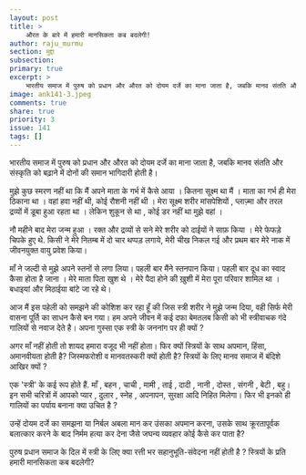 ```yaml
---
layout: post
title: >
    औरत के बारे में हमारी मानसिकता कब बदलेगी!
author: raju_murmu
section: मुद्दा
subsection:
primary: true
excerpt: >
    भारतीय समाज में पुरुष को प्रधान और औरत को दोयम दर्जे का माना जाता है, जबकि मानव संतति और संस्कृति को बढ़ाने में दोनों की समान भागिदारी होती है।
image: ank141-3.jpeg
comments: true
share: true
priority: 3
issue: 141
tags: []
---
```


भारतीय समाज में पुरुष को प्रधान और औरत को दोयम दर्जे का माना जाता है, जबकि मानव संतति और संस्कृति को बढ़ाने में दोनों की समान भागिदारी होती है। 

मुझे कुछ स्मरण नहीं था कि मैं अपने माता के गर्भ में कैसे आया । कितना सूक्ष्म था मैं । माता का गर्भ ही मेरा ठिकाना था । वहां हवा नहीं थी, कोई रौशनी नहीं थी । मेरा सूक्ष्म शरीर  मांसपेशियों , प्लाज़्मा और तरल द्रव्यों में डूबा हुआ रहता था ।   लेकिन शुकून से था , कोई डर नहीं था मुझे वहां । 

नौ महीने बाद मेरा जन्म हुआ । रक्त और द्रव्यों से सने मेरे शरीर को दाईयों ने साफ़ किया । मेरे फेफड़े चिपके हुए थे.  किसी ने मेरे नितम्ब में दो चार थप्पड़ लगाये, मेरी चीख निकल गई और प्रथम बार मेरे  नाक में जीवनयुक्त वायु  प्रवेश किया। 

माँ ने जल्दी से मुझे अपने स्तनों  से लगा लिया।  पहली बार मैंने स्तनपान किया। पहली बार  दूध का स्वाद कैसा होता है  जाना । मेरे माता पिता खुश थे । मेरे पैदा होने की ख़ुशी में मेरा पूरा परिवार शामिल था । बधाइयां और  मिठाईया बांटे जा रहे थे। 

आज मैं इस पहेली को समझने की कोशिश कर रहा  हूँ की  जिस स्त्री शरीर ने मुझे जन्म दिया, वही सिर्फ मेरी वासना पूर्ति का साधन कैसे बन गया। हम अपने जीवन में कई दफा बेमतलब किसी को भी  स्त्रीवाचक गंदे गालियों से नवाज देते है।  अपना गुस्सा एक स्त्री के जननांग  पर ही क्यों ? 

अगर माँ  नहीं होती तो शायद हमारा वजूद भी  नहीं होता। फिर क्यों स्त्रियों के साथ अपमान, हिंसा, अमानवीयता होती है? जिस्मफरोशी व मानवतस्करी क्यों होती है? स्त्रियों  के लिए मानव  समाज में बंदिशे आखिर क्यों ?

एक 'स्त्री' के कई रूप  होते हैं. माँ , बहन , चाची , मामी , ताई , दादी , नानी , दोस्त , संगनी , बेटी , बहु।  इन सभी चरित्रों में आपको प्यार , दुलार , स्नेह , अपनापन, सुरक्षा आदि निहित मिलेगा।  फिर भी इनको ही गालियों का पर्याय बनाना क्या उचित है ? 

उन्हें दोयम दर्जे का समझना या निर्बल अबला मान कर उंसका अपमान करना, उसके साथ क्रूरतापूर्वक बलात्कार करने के बाद निर्मम हत्या कर देना जैसे जघन्य व्यवहार कोई कैसे कर पाता है? 

पुरुष प्रधान समाज के दिल में स्त्री के लिए क्या रत्ती भर सहानुभूति-संवेदना नहीं होती है ? स्त्रियों के प्रति हमारी मानसिकता कब बदलेगी?     